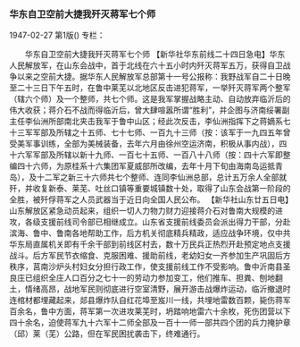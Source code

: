 ### 华东自卫空前大捷我歼灭蒋军七个师

1947-02-27
第1版()
专栏：

　　华东自卫空前大捷我歼灭蒋军七个师
    【新华社华东前线二十四日急电】华东人民解放军，在山东会战中，首于北线在六十五小时内歼灭蒋军五万，获得自卫战争以来之空前大捷。据华东人民解放军总部第十一号公报称：我野战军自二十日晚至二十三日下午五时，在鲁中莱芜以北地区反击进犯蒋军，一举歼灭蒋军两个整军（辖六个师）及一个整师，共七个师。这是我军掌握战略主动、自动放弃临沂后的伟大收获；蒋介石不战而得临沂后，曾大肆喧嚣所谓“胜利”，并企图与济南绥署副主任李仙洲所部南北夹击我军于鲁中山区；经此次反击，李仙洲指挥下之蒋嫡系七十三军军部及所辖之十五师、七十七师、一百九十三师（按：该军于一九四五年曾受美军事训练，全部为美械装备，去年六月由徐州空运济南，积极从事内战），四十六军军部及所辖以新十九师、一百七十五师、一百八十八师（按：四十六军即整编四十六师，为原桂系十六集团军夏威部所改编，去年十月下旬由海南岛运抵青岛），及十二军之新三十六师共七个整师、连同李仙洲总部，总计五万余人全部就歼，并收复新泰、莱芜、吐丝口镇等重要城镇数十处，取得了山东会战第一阶段的全胜，被歼俘蒋军之人员武器当于近日向全国人民公布。
    【新华社山东廿五日电】山东解放区紧急动员起来，组织一切人力物力财力迎接蒋介石对鲁南大规模的进攻，各级支援前线司令部已相继成立。山东省支援前线委员会派出得力干部，分赴滨海、鲁中、鲁南各地帮助工作，后方机关彻底精兵精政，适应战争环境，仅中共华东局直属机关即有千余干部到前线区村去，数十万民兵正热烈开赴预定地点支援战斗。后方军民节衣缩食、克服困难、援助前线，老幼妇女一齐参加生产巩固后方秩序，莒南沙炉头村妇女分担行政工作，使支援前线工作不受影响。鲁中沂南县圣良庄已组织全庄人口百分之七十一的劳动力参加变工，他们推车、担粪、刨地翻土，情绪高昂，战地军民则彻底进行空室清野，展开游击战爆炸运动，临沂撤退时连棺材都埋藏起来，郯县爆炸队自红花埠至岌川一线，共埋地雷数百颗，毙伤蒋军百余名，鲁中方面，蒋军第一次进攻莱芜时，坍踏响地雷六十余枚，死伤团营以下四十余名，迫使蒋军九十六军十二师全部及一百十一师一部共四个团的兵力掩护章（邱）莱（芜）公路，但在军民困扰袭击下，终难通行。
